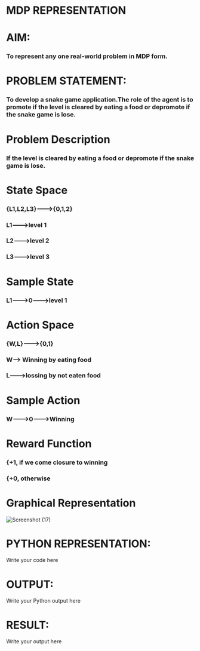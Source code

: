 # MDP REPRESENTATION

# AIM:
### To represent any one real-world problem in MDP form.

# PROBLEM STATEMENT:
### To develop a snake game application.The role of the agent is to promote if the level is cleared by eating a food or depromote if the snake game is lose.

# Problem Description
### If the level is cleared by eating a food or depromote if the snake game is lose.

# State Space
### {L1,L2,L3}--->{0,1,2}
### L1--->level 1
### L2--->level 2
### L3--->level 3

# Sample State
### L1--->0--->level 1

# Action Space
### {W,L}--->{0,1}
### W--> Winning by eating food
### L--->lossing by not eaten food

# Sample Action
### W--->0--->Winning

# Reward Function
### {+1, if we come closure to winning
### {+0, otherwise

# Graphical Representation
![Screenshot (17)](https://github.com/DHARSHINISENTHILKUMAR/mdp-representation/assets/113699377/82e8dde9-368e-43fa-8170-7a8857b03c4d)


# PYTHON REPRESENTATION:
Write your code here

# OUTPUT:
Write your Python output here

# RESULT:
Write your output here

